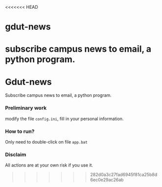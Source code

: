 <<<<<<< HEAD
# gdut-news
subscribe campus news to email, a python program.
=======
# Gdut-news
Subscribe campus news to email, a python program.

### Preliminary work
modify the file `config.ini`, fill in your personal information.

### How to run?
Only need to double-click on file `app.bat` 


### Disclaim
All actions are at your own risk if you use it.
>>>>>>> 282d0a3c27fad6945f81ca25b8d6ec0e29ac26ab
